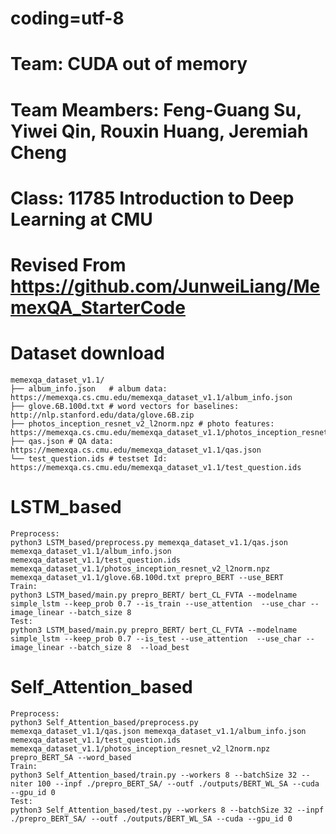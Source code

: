 # coding=utf-8
# Team: CUDA out of memory
# Team Meambers: Feng-Guang Su, Yiwei Qin, Rouxin Huang, Jeremiah Cheng
# Class: 11785 Introduction to Deep Learning at CMU
# Revised From https://github.com/JunweiLiang/MemexQA_StarterCode

# Dataset download
	memexqa_dataset_v1.1/
	├── album_info.json   # album data: https://memexqa.cs.cmu.edu/memexqa_dataset_v1.1/album_info.json
	├── glove.6B.100d.txt # word vectors for baselines:  http://nlp.stanford.edu/data/glove.6B.zip
	├── photos_inception_resnet_v2_l2norm.npz # photo features: https://memexqa.cs.cmu.edu/memexqa_dataset_v1.1/photos_inception_resnet_v2_l2norm.npz
	├── qas.json # QA data: https://memexqa.cs.cmu.edu/memexqa_dataset_v1.1/qas.json
	└── test_question.ids # testset Id: https://memexqa.cs.cmu.edu/memexqa_dataset_v1.1/test_question.ids

# LSTM_based
    Preprocess:
    python3 LSTM_based/preprocess.py memexqa_dataset_v1.1/qas.json memexqa_dataset_v1.1/album_info.json memexqa_dataset_v1.1/test_question.ids memexqa_dataset_v1.1/photos_inception_resnet_v2_l2norm.npz memexqa_dataset_v1.1/glove.6B.100d.txt prepro_BERT --use_BERT
	Train: 
    python3 LSTM_based/main.py prepro_BERT/ bert_CL_FVTA --modelname simple_lstm --keep_prob 0.7 --is_train --use_attention  --use_char --image_linear --batch_size 8
    Test:
    python3 LSTM_based/main.py prepro_BERT/ bert_CL_FVTA --modelname simple_lstm --keep_prob 0.7 --is_test --use_attention  --use_char --image_linear --batch_size 8  --load_best

# Self_Attention_based
    Preprocess:
    python3 Self_Attention_based/preprocess.py memexqa_dataset_v1.1/qas.json memexqa_dataset_v1.1/album_info.json memexqa_dataset_v1.1/test_question.ids memexqa_dataset_v1.1/photos_inception_resnet_v2_l2norm.npz prepro_BERT_SA --word_based
    Train:
    python3 Self_Attention_based/train.py --workers 8 --batchSize 32 --niter 100 --inpf ./prepro_BERT_SA/ --outf ./outputs/BERT_WL_SA --cuda --gpu_id 0
    Test:
    python3 Self_Attention_based/test.py --workers 8 --batchSize 32 --inpf ./prepro_BERT_SA/ --outf ./outputs/BERT_WL_SA --cuda --gpu_id 0
